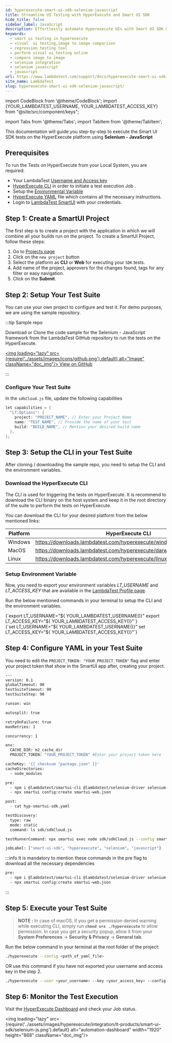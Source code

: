 ```yaml
---
id: hyperexecute-smart-ui-sdk-selenium-javascript
title: Streamline UI Testing with HyperExecute and Smart UI SDK
hide_title: false
sidebar_label: JavaScript
description: Effortlessly automate Hyperexecute UIs with Smart UI SDK & Selenium JavaScript. Write modular, cross-browser tests.
keywords:
  - smart ui testing in hyperexecute
  - visual  ui testing,image to image comparison
  - regression testing tool
  - perform visual ui testing online
  - compare image to image
  - selenium integration
  - selenium javascript
  - javascript
url: https://www.lambdatest.com/support/docs/hyperexecute-smart-ui-sdk-selenium-javascript/
site_name: LambdaTest
slug: hyperexecute-smart-ui-sdk-selenium-javascript/
---
```


import CodeBlock from '@theme/CodeBlock';
import {YOUR_LAMBDATEST_USERNAME, YOUR_LAMBDATEST_ACCESS_KEY} from "@site/src/component/keys";

import Tabs from '@theme/Tabs';
import TabItem from '@theme/TabItem';

<script type="application/ld+json"
      dangerouslySetInnerHTML={{ __html: JSON.stringify({
       "@context": "https://schema.org",
        "@type": "BreadcrumbList",
        "itemListElement": [{
          "@type": "ListItem",
          "position": 1,
          "name": "LambdaTest",
          "item": "https://www.lambdatest.com"
        },{
          "@type": "ListItem",
          "position": 2,
          "name": "Support",
          "item": "https://www.lambdatest.com/support/docs/"
        },{
          "@type": "ListItem",
          "position": 3,
          "name": "Smart UI Testing",
          "item": "https://www.lambdatest.com/support/docs/hyperexecute-smart-ui-hooks-selenium-javascript/"
        }]
      })
    }}
></script>
This documentation will guide you step-by-step to execute the Smart UI SDK tests on the HyperExecute platform using **Selenium - JavaScript**

## Prerequisites

To run the Tests on HyperExecute from your Local System, you are required:

- Your LambdaTest [Username and Access key](/support/docs/hyperexecute-how-to-get-my-username-and-access-key/)
- [HyperExecute CLI](/support/docs/hyperexecute-cli-run-tests-on-hyperexecute-grid/) in order to initiate a test execution Job .
- Setup the [Environmental Variable](/support/docs/hyperexecute-environment-variable-setup/)
- [HyperExecute YAML](/support/docs/hyperexecute-yaml-version0.2/) file which contains all the necessary instructions.
- Login to [LambdaTest SmartUI](https://smartui.lambdatest.com/) with your credentials.

## Step 1: Create a SmartUI Project

The first step is to create a project with the application in which we will combine all your builds run on the project. To create a SmartUI Project, follow these steps:

1. Go to [Projects page](https://smartui.lambdatest.com/)
2. Click on the `new project` button
3. Select the platform as <b>CLI</b> or <b>Web</b> for executing your `SDK` tests.
4. Add name of the project, approvers for the changes found, tags for any filter or easy navigation.
5. Click on the **Submit**.

## Step 2: Setup Your Test Suite

You can use your own project to configure and test it. For demo purposes, we are using the sample repository.

:::tip Sample repo

Download or Clone the code sample for the Selenium - JavaScript framework from the LambdaTest GitHub repository to run the tests on the HyperExecute.

<a href="https://github.com/LambdaTest/hyperexecute-smartui-sdk-selenium-javascript" className="github__anchor"><img loading="lazy" src={require('../assets/images/icons/github.png').default} alt="Image" className="doc_img"/> View on GitHub</a>

:::

### Configure Your Test Suite

In the `sdkCloud.js` file, update the following capabilities

```java
let capabilities = {
  "LT:Options": {
    project: "PROJECT_NAME", // Enter your Project Name
    name: "TEST_NAME", // Provide the name of your test
    build: "BUILD_NAME", // Mention your desired build name
  },
};
```

## Step 3: Setup the CLI in your Test Suite

After cloning / downloading the sample repo, you need to setup the CLI and the environment variables.

### Download the HyperExecute CLI

The CLI is used for triggering the tests on HyperExecute. It is recommend to download the CLI binary on the host system and keep it in the root directory of the suite to perform the tests on HyperExecute.

You can download the CLI for your desired platform from the below mentioned links:

| Platform | HyperExecute CLI |
| ---------| ---------------- |
| Windows | https://downloads.lambdatest.com/hyperexecute/windows/hyperexecute.exe |
| MacOS | https://downloads.lambdatest.com/hyperexecute/darwin/hyperexecute |
| Linux | https://downloads.lambdatest.com/hyperexecute/linux/hyperexecute |

### Setup Environment Variable

Now, you need to export your environment variables *LT_USERNAME* and *LT_ACCESS_KEY* that are available in the [LambdaTest Profile page](https://accounts.lambdatest.com/detail/profile).

Run the below mentioned commands in your terminal to setup the CLI and the environment variables.

<Tabs className="docs__val">

<TabItem value="bash" label="Linux / MacOS" default>

  <div className="lambdatest__codeblock">
    <CodeBlock className="language-bash">
  {`export LT_USERNAME="${ YOUR_LAMBDATEST_USERNAME()}"
export LT_ACCESS_KEY="${ YOUR_LAMBDATEST_ACCESS_KEY()}"`}
  </CodeBlock>
</div>

</TabItem>

<TabItem value="powershell" label="Windows" default>

  <div className="lambdatest__codeblock">
    <CodeBlock className="language-powershell">
  {`set LT_USERNAME="${ YOUR_LAMBDATEST_USERNAME()}"
set LT_ACCESS_KEY="${ YOUR_LAMBDATEST_ACCESS_KEY()}"`}
  </CodeBlock>
</div>

</TabItem>
</Tabs>

## Step 4: Configure YAML in your Test Suite

You need to edit the `PROJECT_TOKEN: "YOUR_PROJECT_TOKEN"` flag and enter your project token that show in the SmartUI app after, creating your project.

```bash
---
version: 0.1
globalTimeout: 90
testSuiteTimeout: 90
testSuiteStep: 90

runson: win

autosplit: true

retryOnFailure: true
maxRetries: 1

concurrency: 1

env:
  CACHE_DIR: m2_cache_dir
  PROJECT_TOKEN: "YOUR_PROJECT_TOKEN" #Enter your project token here

cacheKey: '{{ checksum "package.json" }}'
cacheDirectories:
  - node_modules

pre:
  - npm i @lambdatest/smartui-cli @lambdatest/selenium-driver selenium-webdriver
  - npx smartui config:create smartui-web.json

post:
  - cat hyp-smartui-sdk.yaml

testDiscovery:
  type: raw
  mode: static
  command: ls sdk/sdkCloud.js

testRunnerCommand: npx smartui exec node sdk/sdkCloud.js --config smartui-web.json

jobLabel: ["smart-ui-sdk", "hyperexecute", "selenium", "javascript"]
```

:::info
It is mandatory to mention these commands in the pre flag to download all the necessary dependencies

```bash
pre:
  - npm i @lambdatest/smartui-cli @lambdatest/selenium-driver selenium-webdriver
  - npx smartui config:create smartui-web.json
```
:::

## Step 5: Execute your Test Suite

> **NOTE :** In case of macOS, if you get a permission denied warning while executing CLI, simply run **`chmod u+x ./hyperexecute`** to allow permission. In case you get a security popup, allow it from your **System Preferences** → **Security & Privacy** → **General tab**.

Run the below command in your terminal at the root folder of the project:

```bash
./hyperexecute --config <path_of_yaml_file>
```

OR use this command if you have not exported your username and access key in the step 2.

```bash
./hyperexecute --user <your_username> --key <your_access_key> --config <path_of_yaml_file>
```

## Step 6: Monitor the Test Execution

Visit the [HyperExecute Dashboard](https://hyperexecute.lambdatest.com/hyperexecute) and check your Job status. 

<img loading="lazy" src={require('../assets/images/hyperexecute/integration/lt-products/smart-ui-sdk/selenium-js.png').default} alt="automation-dashboard"  width="1920" height="868" className="doc_img"/>